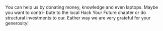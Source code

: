 You can help us by donating money, knowledge
and even laptops. Maybe you want to contri- bute to the local Hack Your Future chapter
or do structural investments to our. Eather way we are very grateful for your generosity!
